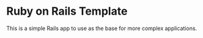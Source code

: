 # Ruby on Rails Template

This is a simple Rails app to use as the base for more complex applications.
